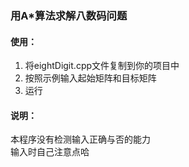 ### 用A*算法求解八数码问题
#### 使用：
1. 将eightDigit.cpp文件复制到你的项目中  
2. 按照示例输入起始矩阵和目标矩阵  
3. 运行

#### 说明：
本程序没有检测输入正确与否的能力  
输入时自己注意点哈
